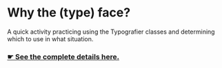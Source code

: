 # Why the (type) face?

A quick activity practicing using the Typografier classes and determining which to use in what situation.

### [☛ See the complete details here.](http://learn-the-web.algonquindesign.ca/courses/web-dev-2/why-the-type-face/)
